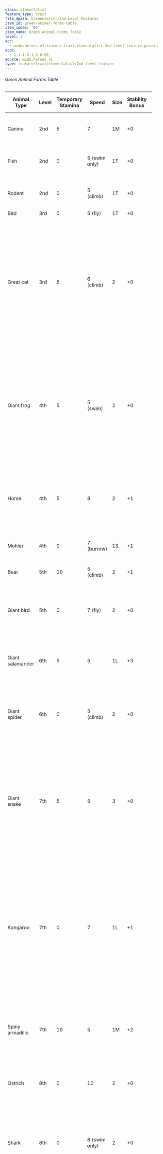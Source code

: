 ```yaml
---
class: elementalist
feature_type: trait
file_dpath: Elementalist/2nd-Level Features
item_id: green-animal-forms-table
item_index: '06'
item_name: Green Animal Forms Table
level: 2
scc:
  - mcdm.heroes.v1:feature.trait.elementalist.2nd-level-feature:green-animal-forms-table
scdc:
  - 1.1.1:5.1.9.6:06
source: mcdm.heroes.v1
type: feature/trait/elementalist/2nd-level-feature
---
```


###### Green Animal Forms Table

<table style="width:96%;">
<colgroup>
<col style="width: 5%" />
<col style="width: 1%" />
<col style="width: 5%" />
<col style="width: 3%" />
<col style="width: 1%" />
<col style="width: 4%" />
<col style="width: 5%" />
<col style="width: 72%" />
</colgroup>
<thead>
<tr class="header">
<th>Animal Type</th>
<th>Level</th>
<th>Temporary Stamina</th>
<th>Speed</th>
<th>Size</th>
<th>Stability Bonus</th>
<th>Melee Damage Bonus</th>
<th>Special</th>
</tr>
</thead>
<tbody>
<tr class="odd">
<td>Canine</td>
<td>2nd</td>
<td>5</td>
<td>7</td>
<td>1M</td>
<td>+0</td>
<td>+1/+1/+1</td>
<td>You gain an edge on tests that involve smell.</td>
</tr>
<tr class="even">
<td>Fish</td>
<td>2nd</td>
<td>0</td>
<td>5 (swim only)</td>
<td>1T</td>
<td>+0</td>
<td>+0/+0/+0</td>
<td>You can breathe in water but can't breathe outside of it.</td>
</tr>
<tr class="odd">
<td>Rodent</td>
<td>2nd</td>
<td>0</td>
<td>5 (climb)</td>
<td>1T</td>
<td>+0</td>
<td>+0/+0/+0</td>
<td>You gain an edge on tests that involve smell.</td>
</tr>
<tr class="even">
<td>Bird</td>
<td>3rd</td>
<td>0</td>
<td>5 (fly)</td>
<td>1T</td>
<td>+0</td>
<td>+0/+0/+0</td>
<td>—</td>
</tr>
<tr class="odd">
<td>Great cat</td>
<td>3rd</td>
<td>5</td>
<td>6 (climb)</td>
<td>2</td>
<td>+0</td>
<td>+1/+1/+1</td>
<td>As a maneuver, you can jump up to 3 squares in any direction. If you land on<br />
an enemy of your size or smaller, that enemy is knocked prone, and you can<br />
make a melee free strike against them (no action required).</td>
</tr>
<tr class="even">
<td>Giant frog</td>
<td>4th</td>
<td>5</td>
<td>5 (swim)</td>
<td>2</td>
<td>+0</td>
<td>+0/+0/+0</td>
<td>Your melee free strike has a distance of melee 3. When you take the Advance<br />
move action, you can high jump or long jump up to half your speed. This<br />
jump can allow you to move more squares than your speed.</td>
</tr>
<tr class="odd">
<td>Horse</td>
<td>4th</td>
<td>5</td>
<td>8</td>
<td>2</td>
<td>+1</td>
<td>+0/+0/+0</td>
<td>You can use the Charge main action as a maneuver. You can't use two Charge<br />
main actions on the same turn.</td>
</tr>
<tr class="even">
<td>Mohler</td>
<td>4th</td>
<td>0</td>
<td>7 (burrow)</td>
<td>1S</td>
<td>+1</td>
<td>+0/+0/+0</td>
<td>Your melee distance gains a +1 bonus.</td>
</tr>
<tr class="odd">
<td>Bear</td>
<td>5th</td>
<td>10</td>
<td>5 (climb)</td>
<td>2</td>
<td>+1</td>
<td>+2/+2/+2</td>
<td>Your melee distance gains a +1 bonus.</td>
</tr>
<tr class="even">
<td>Giant bird</td>
<td>5th</td>
<td>0</td>
<td>7 (fly)</td>
<td>2</td>
<td>+0</td>
<td>+1/+1/+1</td>
<td>After making a melee free strike, you can shift up to 3 squares as a free<br />
triggered action.</td>
</tr>
<tr class="odd">
<td>Giant<br />
salamander</td>
<td>6th</td>
<td>5</td>
<td>5</td>
<td>1L</td>
<td>+3</td>
<td>+2/+2/+2</td>
<td>Your melee free strike deals fire damage. Additionally, you have fire immunity<br />
3.</td>
</tr>
<tr class="even">
<td>Giant spider</td>
<td>6th</td>
<td>0</td>
<td>5 (climb)</td>
<td>2</td>
<td>+0</td>
<td>+0/+1/+2</td>
<td>You have a double edge on melee free strikes against creatures you are hidden<br />
from.</td>
</tr>
<tr class="odd">
<td>Giant snake</td>
<td>7th</td>
<td>5</td>
<td>5</td>
<td>3</td>
<td>+0</td>
<td>+0/+1/+2</td>
<td>Whenever you obtain a tier 2 or tier 3 outcome on a melee free strike, you<br />
can automatically grab the target. While grabbed this way, the target takes 2<br />
damage at the start of each of their turns.</td>
</tr>
<tr class="even">
<td>Kangaroo</td>
<td>7th</td>
<td>0</td>
<td>7</td>
<td>1L</td>
<td>+1</td>
<td>+0/+0/+4</td>
<td>When you score a critical hit with a melee free strike, the target is dazed (save<br />
ends). When you take the Advance move action, you can high jump or long<br />
jump up to half your speed. This jump can allow you to move more squares<br />
than your speed.</td>
</tr>
<tr class="odd">
<td>Spiny armadillo</td>
<td>7th</td>
<td>10</td>
<td>5</td>
<td>1M</td>
<td>+2</td>
<td>+0/+0/+0</td>
<td>Whenever you take damage from an adjacent creature's melee ability, that<br />
creature takes 3 damage.</td>
</tr>
<tr class="even">
<td>Ostrich</td>
<td>8th</td>
<td>0</td>
<td>10</td>
<td>2</td>
<td>+0</td>
<td>+1/+1/+1</td>
<td>Your movement does not provoke opportunity attacks.</td>
</tr>
<tr class="odd">
<td>Shark</td>
<td>8th</td>
<td>0</td>
<td>8 (swim only)</td>
<td>2</td>
<td>+0</td>
<td>+2/+2/+2</td>
<td>You can breathe in water but can't breathe outside of it. Additionally, you gain<br />
an edge on strikes against targets who are bleeding or winded.</td>
</tr>
<tr class="even">
<td>Giant octopus</td>
<td>9th</td>
<td>5</td>
<td>5 (swim)</td>
<td>3</td>
<td>+2</td>
<td>+0/+0/+0</td>
<td>You can breathe in water. Additionally, you can target two creatures or objects<br />
with your melee free strike. Whenever you obtain a tier 2 or tier 3 outcome on<br />
a melee free strike, you can automatically grab the target. You can have up to<br />
eight creatures grabbed.</td>
</tr>
<tr class="odd">
<td>Rhinoceros</td>
<td>9th</td>
<td>10</td>
<td>8</td>
<td>2</td>
<td>+5</td>
<td>+2/+2/+2</td>
<td>Whenever you make a melee free strike as part of the Charge action, that<br />
strike gains an edge.</td>
</tr>
<tr class="even">
<td>King terror lizard</td>
<td>10th</td>
<td>20</td>
<td>5</td>
<td>4</td>
<td>+3</td>
<td>+2/+2/+2</td>
<td>Your melee free strike is a 1 burst with the Area and Strike keywords.</td>
</tr>
<tr class="odd">
<td></td>
<td></td>
<td></td>
<td></td>
<td></td>
<td></td>
<td></td>
<td></td>
</tr>
</tbody>
</table>
